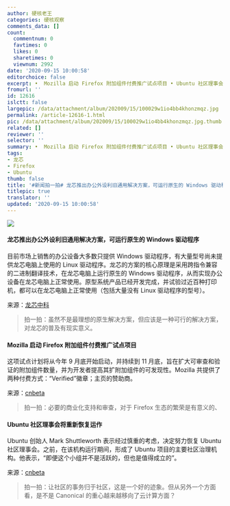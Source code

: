 ```yaml
---
author: 硬核老王
categories: 硬核观察
comments_data: []
count:
  commentnum: 0
  favtimes: 0
  likes: 0
  sharetimes: 0
  viewnum: 2992
date: '2020-09-15 10:00:58'
editorchoice: false
excerpt: •  Mozilla 启动 Firefox 附加组件付费推广试点项目 • Ubuntu 社区理事会将重新恢复运作
fromurl: ''
id: 12616
islctt: false
largepic: /data/attachment/album/202009/15/100029w1io4bb4khonzmqz.jpg
permalink: /article-12616-1.html
pic: /data/attachment/album/202009/15/100029w1io4bb4khonzmqz.jpg.thumb.jpg
related: []
reviewer: ''
selector: ''
summary: •  Mozilla 启动 Firefox 附加组件付费推广试点项目 • Ubuntu 社区理事会将重新恢复运作
tags:
- 龙芯
- Firefox
- Ubuntu
thumb: false
title: '#新闻拍一拍# 龙芯推出办公外设利旧通用解决方案，可运行原生的 Windows 驱动程序'
titlepic: true
translator: ''
updated: '2020-09-15 10:00:58'
---
```


![](/data/attachment/album/202009/15/100029w1io4bb4khonzmqz.jpg)


#### 龙芯推出办公外设利旧通用解决方案，可运行原生的 Windows 驱动程序


目前市场上销售的办公设备大多数只提供 Windows 驱动程序，有大量型号尚未提供龙芯电脑上使用的 Linux 驱动程序。龙芯的方案的核心原理是采用跨指令兼容的二进制翻译技术，在龙芯电脑上运行原生的 Windows 驱动程序，从而实现办公设备在龙芯电脑上正常使用。原型系统产品已经开发完成，并试验过近百种打印机，都可以在龙芯电脑上正常使用（包括大量没有 Linux 驱动程序的型号）。


来源：[龙芯中科](https://www.cnbeta.com/articles/tech/1028891.htm)



> 
> 拍一拍：虽然不是最理想的原生解决方案，但应该是一种可行的解决方案，对龙芯的普及有现实意义。
> 
> 
> 


#### Mozilla 启动 Firefox 附加组件付费推广试点项目


这项试点计划将从今年 9 月底开始启动，并持续到 11 月底，旨在扩大可审查和验证的附加组件数量，并为开发者提高其扩附加组件的可发现性。Mozilla 共提供了两种付费方式：“Verified”徽章；主页的赞助商。


来源：[cnbeta](https://www.cnbeta.com/articles/tech/1028693.htm)



> 
> 拍一拍：必要的商业化支持和审查，对于 Firefox 生态的繁荣是有意义的、
> 
> 
> 


#### Ubuntu 社区理事会将重新恢复运作


Ubuntu 创始人 Mark Shuttleworth 表示经过慎重的考虑，决定努力恢复 Ubuntu 社区理事会。之前，在该机构运行期间，形成了 Ubuntu 项目的主要社区治理机构。他表示，“即便这个小组并不是活跃的，但也是值得成立的”。


来源：[cnbeta](https://www.cnbeta.com/articles/tech/1028705.htm)



> 
> 拍一拍：让社区的事务归于社区，这是一个好的迹象。但从另外一个方面看，是不是 Canonical 的重心越来越移向了云计算方面？
> 
> 
>